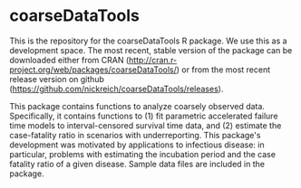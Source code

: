 coarseDataTools
===============

This is the repository for the coarseDataTools R package. We use this as a development space. The most recent, stable version of the package can be downloaded either from CRAN (http://cran.r-project.org/web/packages/coarseDataTools/) or from the most recent release version on github (https://github.com/nickreich/coarseDataTools/releases).

This package contains functions to analyze coarsely observed data.
    Specifically, it contains functions to (1) fit parametric accelerated
    failure time models to interval-censored survival time data, and (2)
    estimate the case-fatality ratio in scenarios with underreporting.
    This package's development was motivated by applications to infectious
    disease: in particular, problems with estimating the incubation period and
    the case fatality ratio of a given disease. Sample data files are included
    in the package.
